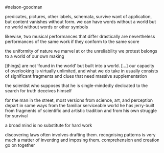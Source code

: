 #nelson-goodman 

predicates, pictures, other labels, schemata, survive want of application, but content vanishes without form. we can have words without a world but no world without words or other symbols 

likewise, two musical performances that differ drastically are nevertheless performances of the same work if they conform to the same score

the uniformity of nature we marvel at or the unreliability we protest belongs to a world of our own making

\[things\] are not ‘found in the world’ but built into a world. \[…\] our capacity of overlooking is virtually unlimited, and what we do take in usually consists of significant fragments and clues that need massive supplementation

the scientist who supposes that he is single-mindedly dedicated to the search for truth deceives himself

for the man in the street, most versions from science, art, and perception depart in some ways from the familiar serviceable world he has jerry-built from fragments of scientific and artistic tradition and from his own struggle for survival

a broad mind is no substitute for hard work 

discovering laws often involves drafting them. recognising patterns is very much a matter of inventing and imposing them. comprehension and creation go on together
